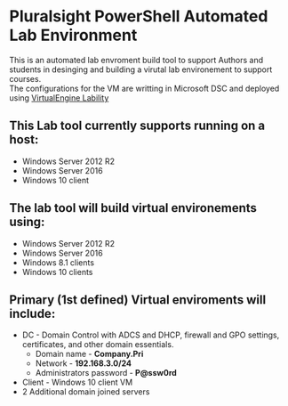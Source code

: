 # Pluralsight PowerShell Automated Lab Environment
This is an automated lab envroment build tool to support Authors and students in desinging and building a virutal lab environement to support courses.  
The configurations for the VM are writting in Microsoft DSC and deployed using [VirtualEngine Lability](https://github.com/VirtualEngine/Lability)


## This Lab tool currently supports running on a host:
* Windows Server 2012 R2
* Windows Server 2016
* Windows 10 client

## The lab tool will build virtual environements using:
* Windows Server 2012 R2
* Windows Server 2016
* Windows 8.1 clients
* Windows 10 clients

## Primary (1st defined) Virtual enviroments will include:
* DC - Domain Control with ADCS and DHCP, firewall and GPO settings, certificates, and other domain essentials.
    * Domain name - **Company.Pri**
    * Network - **192.168.3.0/24**
    * Administrators password - **P@ssw0rd**
* Client - Windows 10 client VM
* 2 Additional domain joined servers



    
